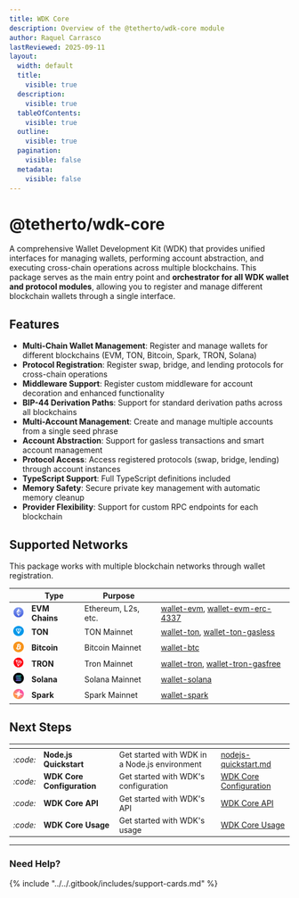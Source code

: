 ```yaml
---
title: WDK Core
description: Overview of the @tetherto/wdk-core module
author: Raquel Carrasco
lastReviewed: 2025-09-11
layout:
  width: default
  title:
    visible: true
  description:
    visible: true
  tableOfContents:
    visible: true
  outline:
    visible: true
  pagination:
    visible: false
  metadata:
    visible: false
---
```


# @tetherto/wdk-core

A comprehensive Wallet Development Kit (WDK) that provides unified interfaces for managing wallets, performing account abstraction, and executing cross-chain operations across multiple blockchains. This package serves as the main entry point and **orchestrator for all WDK wallet and protocol modules**, allowing you to register and manage different blockchain wallets through a single interface.

## Features

- **Multi-Chain Wallet Management**: Register and manage wallets for different blockchains (EVM, TON, Bitcoin, Spark, TRON, Solana)
- **Protocol Registration**: Register swap, bridge, and lending protocols for cross-chain operations
- **Middleware Support**: Register custom middleware for account decoration and enhanced functionality
- **BIP-44 Derivation Paths**: Support for standard derivation paths across all blockchains
- **Multi-Account Management**: Create and manage multiple accounts from a single seed phrase
- **Account Abstraction**: Support for gasless transactions and smart account management
- **Protocol Access**: Access registered protocols (swap, bridge, lending) through account instances
- **TypeScript Support**: Full TypeScript definitions included
- **Memory Safety**: Secure private key management with automatic memory cleanup
- **Provider Flexibility**: Support for custom RPC endpoints for each blockchain

## Supported Networks

This package works with multiple blockchain networks through wallet registration.

<table data-card-size="small" data-view="cards">
  <thead>
    <tr>
      <th></th>
      <th>Type</th>
      <th>Purpose</th>
      <th data-hidden data-card-target data-type="content-ref"></th>
    </tr>
  </thead>
  <tbody>
    <tr>
      <td><img src="../../assets/logos/ethereum-logo.png" alt="Ethereum logo" width="20" height="20" style="object-fit:contain;" /></td>
      <td><strong>EVM Chains</strong></td>
      <td>Ethereum, L2s, etc.</td>
      <td>
        <a href="../wallet-modules/wallet-evm/">wallet-evm</a>, 
        <a href="../wallet-modules/wallet-evm-erc-4337/">wallet-evm-erc-4337</a>
      </td>
    </tr>
    <tr>
      <td><img src="../../assets/logos/ton-logo.png" alt="Ton Logo" width="20" height="20" style="object-fit:contain;"  /></td>
      <td><strong>TON</strong></td>
      <td>TON Mainnet</td>
      <td>
        <a href="../wallet-modules/wallet-ton/">wallet-ton</a>, 
        <a href="../wallet-modules/wallet-ton-gasless/">wallet-ton-gasless</a>
      </td>
    </tr>
    <tr>
      <td><img src="../../assets/logos/bitcoin-logo.png" alt="Bitcoin Logo" width="20" height="20"  style="object-fit:contain;"  /></td>
      <td><strong>Bitcoin</strong></td>
      <td>Bitcoin Mainnet</td>
      <td>
        <a href="../wallet-modules/wallet-btc/">wallet-btc</a>      
      </td>
    </tr>
     <tr>
      <td><img src="../../assets/logos/tron-logo.png" alt="Tron Logo"  width="20" height="20" style="object-fit:contain;" /></td>
      <td><strong>TRON</strong></td>
      <td>Tron Mainnet</td>
      <td>
        <a href="../wallet-modules/wallet-tron/">wallet-tron</a>, 
        <a href="../wallet-modules/wallet-tron-gasfree/">wallet-tron-gasfree</a>
      </td>
    </tr>
     <tr>
      <td><img src="../../assets/logos/solana-logo.png" alt="Solana Logo" width="20" height="20"  style="object-fit:contain;" /></td>
      <td><strong>Solana</strong></td>
      <td>Solana Mainnet</td>
      <td>
        <a href="../wallet-modules/wallet-solana/">wallet-solana</a>      </td>
    </tr>
    </tr>
     <tr>
      <td><img src="../../assets/logos/spark-logo.png" alt="Spark Logo" width="20" height="20"  style="object-fit:contain;" /></td>
      <td><strong>Spark</strong></td>
      <td>Spark Mainnet</td>
      <td>
        <a href="../wallet-modules/wallet-spark/">wallet-spark</a>      
      </td>
    </tr>
  </tbody>
</table>

## Next Steps

<table data-card-size="large" data-view="cards">
	<thead>
		<tr>
			<th></th>
			<th></th>
			<th></th>
			<th data-hidden data-card-target data-type="content-ref"></th>
		</tr>
	</thead>
	<tbody>
		<tr>
			<td>
				<i class="fa-code">:code:</i>
			</td>
			<td>
				<strong>Node.js Quickstart</strong>
			</td>
			<td>Get started with WDK in a Node.js environment</td>
			<td>
				<a href="../start-building/nodejs-bare-quickstart.md">nodejs-quickstart.md</a>
			</td>
		</tr>
        <tr>
			<td>
				<i class="fa-code">:code:</i>
			</td>
			<td>
				<strong>WDK Core Configuration</strong>
			</td>
			<td>Get started with WDK's configuration</td>
			<td>
				<a href="./configuration.md">WDK Core Configuration</a>
			</td>
		</tr>
        <tr>
			<td>
				<i class="fa-code">:code:</i>
			</td>
			<td>
				<strong>WDK Core API</strong>
			</td>
			<td>Get started with WDK's API</td>
			<td>
				<a href="./api-reference.md">WDK Core API</a>
			</td>
		</tr>
        <tr>
			<td>
				<i class="fa-code">:code:</i>
			</td>
			<td>
				<strong>WDK Core Usage</strong>
			</td>
			<td>Get started with WDK's usage</td>
			<td>
				<a href="./usage.md">WDK Core Usage</a>
			</td>
		</tr>
	</tbody>
</table>

***

### Need Help?

{% include "../../.gitbook/includes/support-cards.md" %}
